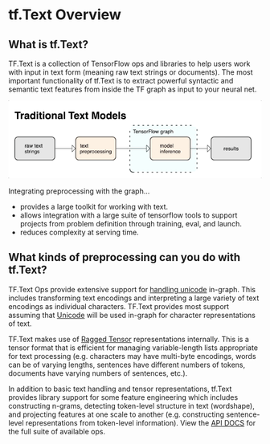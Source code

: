 # tf.Text Overview

<!--* freshness: { owner: 'broken' reviewed: '2021-01-21' } *-->

## What is tf.Text?

TF.Text is a collection of TensorFlow ops and libraries to help users work with
input in text form (meaning raw text strings or documents). The most important
functionality of tf.Text is to extract powerful syntactic and semantic text
features from inside the TF graph as input to your neural net.

<img src="include/architecture.gif" alt="Model Architectures"/>

Integrating preprocessing with the graph...

*   provides a large toolkit for working with text.
*   allows integration with a large suite of tensorflow tools to support
    projects from problem definition through training, eval, and launch.
*   reduces complexity at serving time.

## What kinds of preprocessing can you do with tf.Text?

TF.Text Ops provide extensive support for
[handling unicode](https://colab.sandbox.google.com/github/tensorflow/docs/blob/master/site/en/tutorials/representation/unicode.ipynb)
in-graph. This includes transforming text encodings and interpreting a large
variety of text encodings as individual characters. TF.Text provides most
support assuming that [Unicode](http://unicode.org/) will be used in-graph for
character representations of text.

TF.Text makes use of
[Ragged Tensor](https://www.tensorflow.org/guide/ragged_tensors) representations
internally. This is a tensor format that is efficient for managing
variable-length lists appropriate for text processing (e.g. characters may have
multi-byte encodings, words can be of varying lengths, sentences have different
numbers of tokens, documents have varying numbers of sentences, etc.).

In addition to basic text handling and tensor representations, tf.Text provides
library support for some feature engineering which includes constructing
n-grams, detecting token-level structure in text (wordshape), and projecting
features at one scale to another (e.g. constructing sentence-level
representations from token-level information). View the
[API DOCS](api_docs/python/index.md) for the full suite of available ops.
